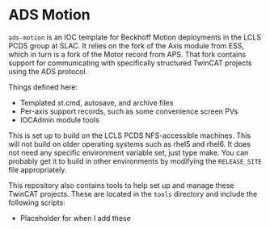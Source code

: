 ADS Motion
==========

`ads-motion` is an IOC template for Beckhoff Motion deployments in the LCLS
PCDS group at SLAC. It relies on the fork of the Axis module from ESS, which
in turn is a fork of the Motor record from APS. That fork contains support
for communicating with specifically structured TwinCAT projects using the ADS
protocol.

Things defined here:
- Templated st.cmd, autosave, and archive files
- Per-axis support records, such as some convenience screen PVs
- IOCAdmin module tools

This is set up to build on the LCLS PCDS NFS-accessible machines. This will not
build on older operating systems such as rhel5 and rhel6. It does not need any
specific environment variable set, just type make. You can probably get it to
build in other environments by modifying the `RELEASE_SITE` file appropriately.

This repository also contains tools to help set up and manage these TwinCAT
projects. These are located in the `tools` directory and include the following
scripts:
- Placeholder for when I add these
